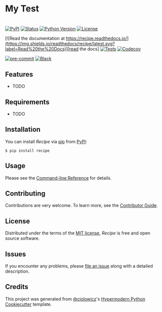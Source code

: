 # My Test
#
[![PyPI](https://img.shields.io/pypi/v/recipe.svg)][pypi_]
[![Status](https://img.shields.io/pypi/status/recipe.svg)][status]
[![Python Version](https://img.shields.io/pypi/pyversions/recipe)][python version]
[![License](https://img.shields.io/pypi/l/recipe)][license]

[![Read the documentation at https://recipe.readthedocs.io/](https://img.shields.io/readthedocs/recipe/latest.svg?label=Read%20the%20Docs)][read the docs]
[![Tests](https://github.com/jvhest/recipe/workflows/Tests/badge.svg)][tests]
[![Codecov](https://codecov.io/gh/jvhest/recipe/branch/main/graph/badge.svg)][codecov]

[![pre-commit](https://img.shields.io/badge/pre--commit-enabled-brightgreen?logo=pre-commit&logoColor=white)][pre-commit]
[![Black](https://img.shields.io/badge/code%20style-black-000000.svg)][black]

[pypi_]: https://pypi.org/project/recipe/
[status]: https://pypi.org/project/recipe/
[python version]: https://pypi.org/project/recipe
[read the docs]: https://recipe.readthedocs.io/
[tests]: https://github.com/jvhest/recipe/actions?workflow=Tests
[codecov]: https://app.codecov.io/gh/jvhest/recipe
[pre-commit]: https://github.com/pre-commit/pre-commit
[black]: https://github.com/psf/black

## Features

- TODO

## Requirements

- TODO

## Installation

You can install _Recipe_ via [pip] from [PyPI]:

```console
$ pip install recipe
```

## Usage

Please see the [Command-line Reference] for details.

## Contributing

Contributions are very welcome.
To learn more, see the [Contributor Guide].

## License

Distributed under the terms of the [MIT license][license],
_Recipe_ is free and open source software.

## Issues

If you encounter any problems,
please [file an issue] along with a detailed description.

## Credits

This project was generated from [@cjolowicz]'s [Hypermodern Python Cookiecutter] template.

[@cjolowicz]: https://github.com/cjolowicz
[pypi]: https://pypi.org/
[hypermodern python cookiecutter]: https://github.com/cjolowicz/cookiecutter-hypermodern-python
[file an issue]: https://github.com/jvhest/recipe/issues
[pip]: https://pip.pypa.io/

<!-- github-only -->

[license]: https://github.com/jvhest/recipe/blob/main/LICENSE
[contributor guide]: https://github.com/jvhest/recipe/blob/main/CONTRIBUTING.md
[command-line reference]: https://recipe.readthedocs.io/en/latest/usage.html
